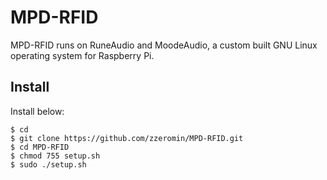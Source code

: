 # MPD-RFID
MPD-RFID runs on RuneAudio and MoodeAudio, a custom built GNU Linux operating system for Raspberry Pi.

## Install
Install below:
<pre><code>$ cd
$ git clone https://github.com/zzeromin/MPD-RFID.git
$ cd MPD-RFID
$ chmod 755 setup.sh
$ sudo ./setup.sh
</code></pre>
